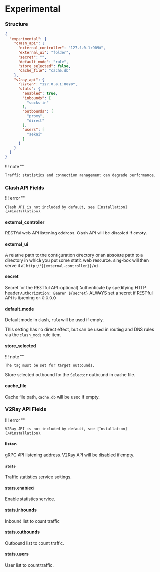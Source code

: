 # Experimental

### Structure

```json
{
  "experimental": {
    "clash_api": {
      "external_controller": "127.0.0.1:9090",
      "external_ui": "folder",
      "secret": "",
      "default_mode": "rule",
      "store_selected": false,
      "cache_file": "cache.db"
    },
    "v2ray_api": {
      "listen": "127.0.0.1:8080",
      "stats": {
        "enabled": true,
        "inbounds": [
          "socks-in"
        ],
        "outbounds": [
          "proxy",
          "direct"
        ],
        "users": [
          "sekai"
        ]
      }
    }
  }
}
```

!!! note ""

    Traffic statistics and connection management can degrade performance.

### Clash API Fields

!!! error ""

    Clash API is not included by default, see [Installation](/#installation).

#### external_controller

RESTful web API listening address. Clash API will be disabled if empty.

#### external_ui

A relative path to the configuration directory or an absolute path to a
directory in which you put some static web resource. sing-box will then
serve it at `http://{{external-controller}}/ui`.

#### secret

Secret for the RESTful API (optional)
Authenticate by spedifying HTTP header `Authorization: Bearer ${secret}`
ALWAYS set a secret if RESTful API is listening on 0.0.0.0

#### default_mode

Default mode in clash, `rule` will be used if empty.

This setting has no direct effect, but can be used in routing and DNS rules via the `clash_mode` rule item.

#### store_selected

!!! note ""

    The tag must be set for target outbounds.

Store selected outbound for the `Selector` outbound in cache file.

#### cache_file

Cache file path, `cache.db` will be used if empty.

### V2Ray API Fields

!!! error ""

    V2Ray API is not included by default, see [Installation](/#installation).

#### listen

gRPC API listening address. V2Ray API will be disabled if empty.

#### stats

Traffic statistics service settings.

#### stats.enabled

Enable statistics service.

#### stats.inbounds

Inbound list to count traffic.

#### stats.outbounds

Outbound list to count traffic.

#### stats.users

User list to count traffic.
